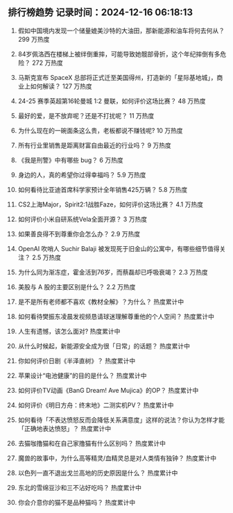 
## 排行榜趋势 记录时间：2024-12-16 06:18:13
  
  1. 假如中国境内发现一个储量媲美沙特的大油田，那新能源和油车将何去何从？ 299 万热度
    
  2. 84岁佩洛西在楼梯上被绊倒重摔，可能导致她髋部骨折，这个年纪摔倒有多危险？ 272 万热度
    
  3. 马斯克宣布 SpaceX 总部将正式迁至美国得州，打造新的「星际基地城」，商业上如何解读？ 127 万热度
    
  4. 24-25 赛季英超第16轮曼城 1:2 曼联，如何评价这场比赛？ 48 万热度
    
  5. 最好的爱，是不放弃呢？还是不打扰呢？ 11 万热度
    
  6. 为什么现在的一碗面条这么贵，老板都说不赚钱呢? 10 万热度
    
  7. 所有行业里销售是距离财富自由最近的行业吗？ 9 万热度
    
  8. 《我是刑警》中有哪些 bug？ 6 万热度
    
  9. 身边的人，真的希望你过得幸福吗？ 5.9 万热度
    
  10. 如何看待比亚迪首席科学家预计全年销售425万辆？ 5.8 万热度
    
  11. CS2上海Major，Spirit2:1战胜Faze，如何评价这场比赛？ 4.1 万热度
    
  12. 如何评价小米自研系统Vela全面开源？ 3 万热度
    
  13. 如果善良得不到尊重你会怎么办？ 2.9 万热度
    
  14. OpenAI 吹哨人 Suchir Balaji 被发现死于旧金山的公寓中，有哪些细节值得关注？ 2.5 万热度
    
  15. 为什么同为渐冻症，霍金活到76岁，而蔡磊却已呼吸衰竭？ 2.3 万热度
    
  16. 美股与 A 股的主要区别是什么？ 2.2 万热度
    
  17. 是不是所有老师都不喜欢《教材全解》？为什么？ 热度累计中
    
  18. 如何看待樊振东凌晨发视频恳请球迷理解尊重他的个人空间？ 热度累计中
    
  19. 人生有遗憾，该怎么面对? 热度累计中
    
  20. 从什么时候起，新能源安全成为很「日常」的话题？ 热度累计中
    
  21. 你如何评价日剧《半泽直树》？ 热度累计中
    
  22. 苹果设计“电池健康”的目的是什么？ 热度累计中
    
  23. 如何评价TV动画《BanG Dream! Ave Mujica》的OP？ 热度累计中
    
  24. 如何评价《明日方舟：终末地》二测实机PV？ 热度累计中
    
  25. 如何看待「不表达愤怒反而会降低关系满意度」这样的说法？你认为怎样才能「正确地表达愤怒」？ 热度累计中
    
  26. 去猫咖撸猫和在自己家撸猫有什么区别吗？ 热度累计中
    
  27. 魔兽的故事中，为什么高等精灵/血精灵总是对人类情有独钟？ 热度累计中
    
  28. 以色列一直不退出戈兰高地的历史原因是什么？ 热度累计中
    
  29. 东北的雪绵豆沙和三不沾好吃吗？ 热度累计中
    
  30. 你会介意你的猫不是品种猫吗？ 热度累计中
    